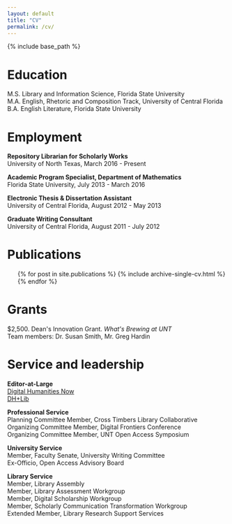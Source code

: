 ```yaml
---
layout: default
title: "CV"
permalink: /cv/
---
```


{% include base_path %}

Education
======
M.S. Library and Information Science, Florida State University  
M.A. English, Rhetoric and Composition Track, University of Central Florida   
B.A. English Literature, Florida State University  

Employment
======
**Repository Librarian for Scholarly Works**  
University of North Texas, March 2016 - Present  

**Academic Program Specialist, Department of Mathematics**  
Florida State University, July 2013 - March 2016  

**Electronic Thesis & Dissertation Assistant**  
University of Central Florida, August 2012 - May 2013  

**Graduate Writing Consultant**  
University of Central Florida, August 2011 - July 2012  

<!---
Skills
======
* Skill 1
* Skill 2
  * Sub-skill 2.1
  * Sub-skill 2.2
  * Sub-skill 2.3
* Skill 3
--->


Publications
======
  <ul>{% for post in site.publications %}
    {% include archive-single-cv.html %}
  {% endfor %}</ul>


Grants
======
$2,500. Dean's Innovation Grant. *What's Brewing at UNT*  
Team members: Dr. Susan Smith, Mr. Greg Hardin  

<!--Talks
======
  <ul>{% for post in site.talks reversed %}
    {% include archive-single-talk-cv.html %}
  {% endfor %}</ul>

Teaching
======
  {% for post in site.teaching %}
    {% include archive-single-cv.html %}
  {% endfor %}
  --->

Service and leadership
======
**Editor-at-Large**  
  [Digital Humanities Now](http://digitalhumanitiesnow.org/)  
  [DH+Lib](http://acrl.ala.org/dh/)  

**Professional Service**  
  Planning Committee Member, Cross Timbers Library Collaborative  
  Organizing Committee Member, Digital Frontiers Conference  
  Organizing Committee Member, UNT Open Access Symposium


**University Service**  
  Member, Faculty Senate, University Writing Committee  
  Ex-Officio, Open Access Advisory Board  

**Library Service**  
	Member, Library Assembly  
	Member, Library Assessment Workgroup   
	Member, Digital Scholarship Workgroup  
	Member, Scholarly Communication Transformation Workgroup  
	Extended Member, Library Research Support Services  

